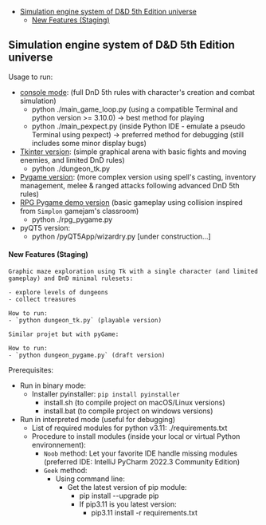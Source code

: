 <!-- TOC -->
  * [Simulation engine system of D&D 5th Edition universe](#simulation-engine-system-of-dd-5th-edition-universe)
      * [New Features (Staging)](#new-features-staging)
<!-- TOC -->

## Simulation engine system of D&D 5th Edition universe

Usage to run:
  - [console mode](manual/manual_console_version.md): (full DnD 5th rules with character's creation and combat simulation)
    - python ./main_game_loop.py (using a compatible Terminal and python version >= 3.10.0) -> best method for playing
    - python ./main_pexpect.py (inside Python IDE - emulate a pseudo Terminal using pexpect) -> preferred method for debugging (still includes some minor display bugs)
  - [Tkinter version](manual/manual_tk_version.md): (simple graphical arena with basic fights and moving enemies, and limited DnD rules)
    - python ./dungeon_tk.py
  - [Pygame version](manual/manual_pygame_version.md): (more complex version using spell's casting, inventory management, melee & ranged attacks following advanced DnD 5th rules)
  - [RPG Pygame demo version](manual/manual_rpg_pygame_demo_version.md) (basic gameplay using collision inspired from `Simplon` gamejam's classroom)
    - python ./rpg_pygame.py
  - pyQT5 version:
    - python /pyQT5App/wizardry.py [under construction...]

#### New Features (Staging)
    Graphic maze exploration using Tk with a single character (and limited gameplay) and DnD minimal rulesets:

    - explore levels of dungeons
    - collect treasures

    How to run:
    - `python dungeon_tk.py` (playable version)
    
    Similar projet but with pyGame:

    How to run:
    - `python dungeon_pygame.py` (draft version)

Prerequisites:
- Run in binary mode:
  - Installer pyinstaller: `pip install pyinstaller`
    - install.sh (to compile project on macOS/Linux versions)
    - install.bat (to compile project on windows versions)
- Run in interpreted mode (useful for debugging)
  - List of required modules for python v3.11:
      ./requirements.txt
  - Procedure to install modules (inside your local or virtual Python environnement):
    - `Noob` method: Let your favorite IDE handle missing modules (preferred IDE: IntelliJ PyCharm 2022.3 Community Edition)
    - `Geek` method:
      - Using command line:
        - Get the latest version of pip module:
          - pip install --upgrade pip
          - If pip3.11 is you latest version:
            - pip3.11 install -r requirements.txt


